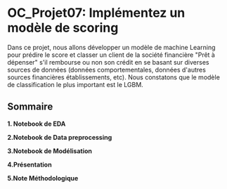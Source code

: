 # OC_Projet07: Implémentez un modèle de scoring

Dans ce projet, nous allons développer un modèle de machine Learning pour prédire le score et classer un client de la société financière "Prêt à dépenser" s'il rembourse ou non son crédit en se basant sur diverses sources de données (données comportementales, données d'autres sources financières établissements, etc). Nous constatons que le modèle de classification le plus important est le LGBM.

##  Sommaire 
**1. Notebook de EDA**

**2.Notebook de Data preprocessing**

**3.Notebook de Modélisation**

**4.Présentation**

**5.Note Méthodologique** 




